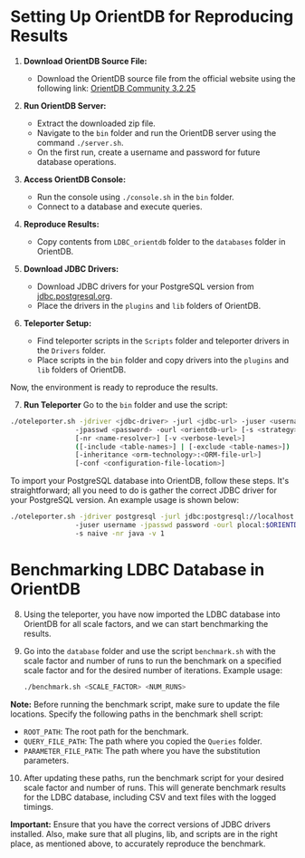 # Setting Up OrientDB for Reproducing Results

1. **Download OrientDB Source File:**
   - Download the OrientDB source file from the official website using the following link: [OrientDB Community 3.2.25](https://repo1.maven.org/maven2/com/orientechnologies/orientdb-community/3.2.25/orientdb-community-3.2.25.zip)

2. **Run OrientDB Server:**
   - Extract the downloaded zip file.
   - Navigate to the `bin` folder and run the OrientDB server using the command `./server.sh`.
   - On the first run, create a username and password for future database operations.

3. **Access OrientDB Console:**
   - Run the console using `./console.sh` in the `bin` folder.
   - Connect to a database and execute queries.

4. **Reproduce Results:**
   - Copy contents from `LDBC_orientdb` folder to the `databases` folder in OrientDB.

5. **Download JDBC Drivers:**
   - Download JDBC drivers for your PostgreSQL version from [jdbc.postgresql.org](https://jdbc.postgresql.org).
   - Place the drivers in the `plugins` and `lib` folders of OrientDB.

6. **Teleporter Setup:**
   - Find teleporter scripts in the `Scripts` folder and teleporter drivers in the `Drivers` folder.
   - Place scripts in the `bin` folder and copy drivers into the `plugins` and `lib` folders of OrientDB.

Now, the environment is ready to reproduce the results.

7. **Run Teleporter**
Go to the `bin` folder and use the script:
```bash
./oteleporter.sh -jdriver <jdbc-driver> -jurl <jdbc-url> -juser <username> 
                -jpasswd <password> -ourl <orientdb-url> [-s <strategy>]
                [-nr <name-resolver>] [-v <verbose-level>] 
                ([-include <table-names>] | [-exclude <table-names>]) 
                [-inheritance <orm-technology>:<ORM-file-url>] 
                [-conf <configuration-file-location>]
```
To import your PostgreSQL database into OrientDB, follow these steps. It's straightforward; all you need to do is gather the correct JDBC driver for your PostgreSQL version. An example usage is shown below:

```bash
./oteleporter.sh -jdriver postgresql -jurl jdbc:postgresql://localhost:5432/testdb 
                -juser username -jpasswd password -ourl plocal:$ORIENTDB_HOME/databases/testdb 
                -s naive -nr java -v 1
```

# Benchmarking LDBC Database in OrientDB

8. Using the teleporter, you have now imported the LDBC database into OrientDB for all scale factors, and we can start benchmarking the results.

9. Go into the `database` folder and use the script `benchmark.sh` with the scale factor and number of runs to run the benchmark on a specified scale factor and for the desired number of iterations. Example usage:

   ```bash
   ./benchmark.sh <SCALE_FACTOR> <NUM_RUNS>
   ```
**Note:**
Before running the benchmark script, make sure to update the file locations. Specify the following paths in the benchmark shell script:

- `ROOT_PATH`: The root path for the benchmark.
- `QUERY_FILE_PATH`: The path where you copied the `Queries` folder.
- `PARAMETER_FILE_PATH`: The path where you have the substitution parameters.

10. After updating these paths, run the benchmark script for your desired scale factor and number of runs. This will generate benchmark results for the LDBC database, including CSV and text files with the logged timings.

**Important:** Ensure that you have the correct versions of JDBC drivers installed. Also, make sure that all plugins, lib, and scripts are in the right place, as mentioned above, to accurately reproduce the benchmark. 